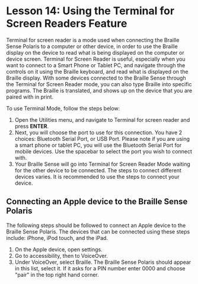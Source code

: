 # Lesson 14: Using the Terminal for Screen Readers Feature

Terminal for screen reader is a mode used when connecting the Braille Sense Polaris to a computer or other device, in order to use the Braille display on the device to read what is being displayed on the computer or device screen. Terminal for Screen Reader is useful, especially when you want to connect to a Smart Phone or Tablet PC, and navigate through the controls on it using the Braille keyboard, and read what is displayed on the Braille display. With some devices connected to the Braille Sense through the Terminal for Screen Reader mode, you can also type Braille into specific programs. The Braille is translated, and shows up on the device that you are paired with in print.

To use Terminal Mode, follow the steps below:

1. Open the Utilities menu, and navigate to Terminal for screen reader and press **ENTER**.
2. Next, you will choose the port to use for this connection. You have
    2 choices: Bluetooth Serial Port, or USB Port. Please note if you
    are using a smart phone or tablet PC, you will use the Bluetooth
    Serial Port for mobile devices. Use the spacebar to select the
    port you wish to connect with.
3. Your Braille Sense will go into Terminal for Screen Reader Mode
    waiting for the other device to be connected. The steps to
    connect different devices varies. It is recommended to use the
    steps to connect your device.

## Connecting an Apple device to the Braille Sense Polaris

The following steps should be followed to connect an Apple device to the
Braille Sense Polaris. The devices that can be connected using these
steps include: iPhone, iPod touch, and the iPad.

1. On the Apple device, open settings.
2. Go to accessibility, then to VoiceOver.
3. Under VoiceOver, select Braille. The Braille Sense Polaris should
    appear in this list, select it. If it asks for a PIN number enter
    0000 and choose "pair" in the top right hand corner.
